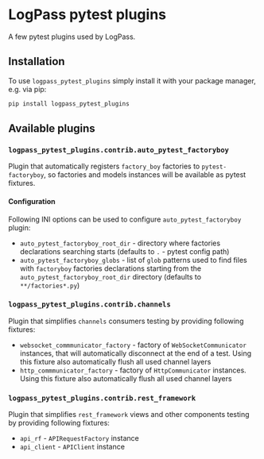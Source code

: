 # LogPass pytest plugins

A few pytest plugins used by LogPass.

## Installation

To use `logpass_pytest_plugins` simply install it with your package manager,
e.g. via pip:

```bash
pip install logpass_pytest_plugins
```

## Available plugins

### `logpass_pytest_plugins.contrib.auto_pytest_factoryboy`

Plugin that automatically registers `factory_boy` factories to
`pytest-factoryboy`, so factories and models instances will be available
as pytest fixtures.

#### Configuration

Following INI options can be used to configure `auto_pytest_factoryboy` plugin:

+ `auto_pytest_factoryboy_root_dir` - directory where factories declarations
  searching starts (defaults to `.` - pytest config path)
+ `auto_pytest_factoryboy_globs` - list of `glob` patterns used to find files
  with `factoryboy` factories declarations starting from the
  `auto_pytest_factoryboy_root_dir` directory (defaults to `**/factories*.py`)

### `logpass_pytest_plugins.contrib.channels`

Plugin that simplifies `channels` consumers testing by providing following
fixtures:

+ `websocket_commmunicator_factory` - factory of `WebSocketCommunicator`
  instances, that will automatically disconnect at the end of a test.
  Using this fixture also automatically flush all used channel layers
+ `http_commmunicator_factory` - factory of `HttpCommunicator`
  instances. Using this fixture also automatically flush all used
  channel layers

### `logpass_pytest_plugins.contrib.rest_framework`

Plugin that simplifies `rest_framework` views and other components testing
by providing following fixtures:

+ `api_rf` - `APIRequestFactory` instance
+ `api_client` - `APIClient` instance
